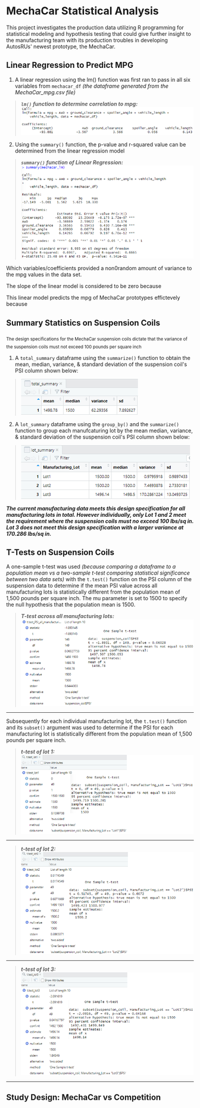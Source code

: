 # MechaCar Statistical Analysis
This project investigates the production data utilizing R programming for statistical modeling and hypothesis testing that could give further insight to the manufacturing team with its production troubles in developing AutosRUs' newest prototype, the MechaCar.

## Linear Regression to Predict MPG
1) A linear regression using the lm() function was first ran to pass in all six variables from `mechacar_df` *(the dataframe generated from the MechaCar_mpg.csv file)*
> ***`lm()` function to determine correlation to mpg:*** 
![linear regression](https://github.com/vzhang90/MechaCar_Statistical_Analysis/blob/main/images/linear_regression.png)
  
  
2) Using the `summary()` function, the p-value and r-squared value can be determined from the linear regression model
> ***`summary()` function of Linear Regression:*** 
![summary_linear_regression](https://github.com/vzhang90/MechaCar_Statistical_Analysis/blob/main/images/summary_linear_regression.png)

Which variables/coefficients provided a non0random amount of variance to the mpg values in the data set.

The slope of the linear model is considered to be zero because

This linear model predicts the mpg of MechaCar prototypes effictevely because


## Summary Statistics on Suspension Coils
<sub>The design specifications for the MechaCar suspension coils dictate that the variance of the suspension coils must not exceed 100 pounds per square inch</sub>

1) A `total_summary` dataframe using the <code>summarize()</code> function to obtain the mean, median, variance, & standard deviation of the suspension coil's PSI column shown below:  
> ![total_summary](https://github.com/vzhang90/MechaCar_Statistical_Analysis/blob/main/images/total_summary.png)

2) A `lot_summary` dataframe using the <code>group_by()</code> and the <code>summarize()</code> function to group each manufcaturing lot by the mean median, variance, & standard deviation of the suspension coil's PSI column shown below:
> ![lot_summary](https://github.com/vzhang90/MechaCar_Statistical_Analysis/blob/main/images/lot_summary.png)

***The current manufacturing data meets this design specification for all manufacturing lots in total. However individually, only Lot 1 and 2 meet the requirement where the suspension coils must no exceed 100 lbs/sq in. Lot 3 does not meet this design specification with a larger variance at 170.286 lbs/sq in.***

## T-Tests on Suspension Coils
A one-sample t-test was used *(because comparing a dataframe to a population mean vs a two-sample t-test comparing statistical significance between two data sets)* with the <code>t.test()</code> function on the PSI column of the suspension data to determine if the mean PSI value across all manufacturing lots is statistically different from the population mean of 1,500 pounds per square inch. The mu parameter is set to 1500 to specify the null hypothesis that the population mean is 1500.
 
> ***T-test across all manufacturing lots:***
![T-test across all manufacturing lots](https://github.com/vzhang90/MechaCar_Statistical_Analysis/blob/main/images/t.test_PSI_all_manufacturing_lots.png)

---
Subsequently for each individual manufacturing lot, the <code>t.test()</code> function and its <code>subset()</code> argument was used to determine if the PSI for each manufacturing lot is statistically different from the population mean of 1,500 pounds per square inch.   

> ***t-test of lot 1:***
![t-test of lot 1](https://github.com/vzhang90/MechaCar_Statistical_Analysis/blob/main/images/t.test_lot1.png) 
---
> ***t-test of lot 2:***  
![t-test of lot 2](https://github.com/vzhang90/MechaCar_Statistical_Analysis/blob/main/images/t.test_lot2.png) 
---
> ***t-test of lot 3:***  
![t-test of lot 3](https://github.com/vzhang90/MechaCar_Statistical_Analysis/blob/main/images/t.test_lot3.png) 
---

## Study Design: MechaCar vs Competition
